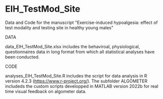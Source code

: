 # EIH_TestMod_Site


Data and Code for the manuscript "Exercise-induced hypoalgesia: effect of test modality and testing site in healthy young males"

DATA

data_EIH_TestMod_Site.xlsx includes the behaviroal, physiological, questionnaires data in long format from which all statistical analyses have been conducted.

CODE

analyses_EIH_TestMod_Site.R includes the script for data analysis in R version 4.2.3 (https://www.r-project.org/). The subfolder ALGOMETER includeds the custom scripts developped in MATLAB version 2022b for real time visual feedback on algometer data.

